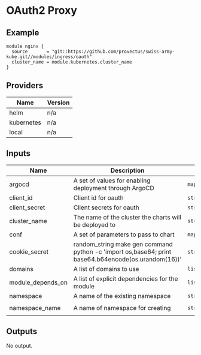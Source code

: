 # OAuth2 Proxy
## Example
``` hcl
module nginx {
  source       = "git::https://github.com/provectus/swiss-army-kube.git//modules/ingress/oauth"
  cluster_name = module.kubernetes.cluster_name
}
```

## Providers

| Name | Version |
|------|---------|
| helm | n/a |
| kubernetes | n/a |
| local | n/a |

## Inputs

| Name | Description | Type | Default | Required |
|------|-------------|------|---------|:-----:|
| argocd | A set of values for enabling deployment through ArgoCD | `map(string)` | `{}` | no |
| client\_id | Client id for oauth | `string` | `""` | no |
| client\_secret | Client secrets for oauth | `string` | `""` | no |
| cluster\_name | The name of the cluster the charts will be deployed to | `string` | n/a | yes |
| conf | A set of parameters to pass to chart | `map` | `{}` | no |
| cookie\_secret | random\_string make gen command python -c 'import os,base64; print base64.b64encode(os.urandom(16))' | `string` | `""` | no |
| domains | A list of domains to use | `list(string)` | `[]` | no |
| module\_depends\_on | A list of explicit dependencies for the module | `list` | `[]` | no |
| namespace | A name of the existing namespace | `string` | `""` | no |
| namespace\_name | A name of namespace for creating | `string` | `"ingress-system"` | no |

## Outputs

No output.